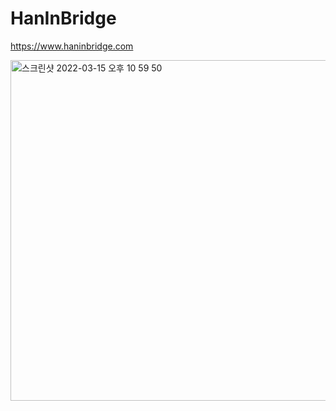 # HanInBridge

https://www.haninbridge.com

<img width="545" alt="스크린샷 2022-03-15 오후 10 59 50" src="https://user-images.githubusercontent.com/83502596/158394426-6a51867c-f9cc-48cb-ba97-95dbec594fea.png">
